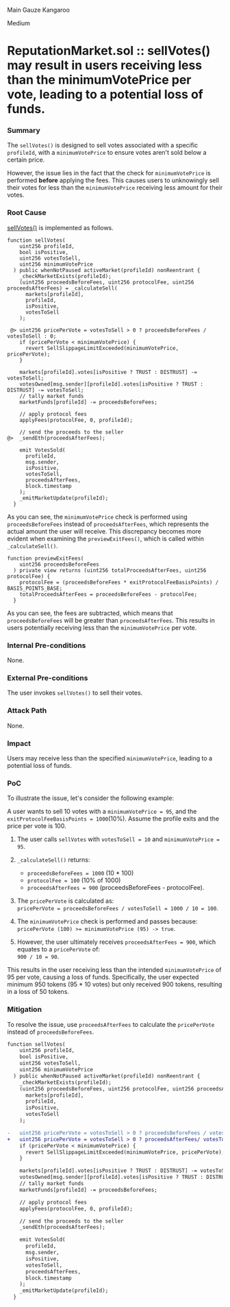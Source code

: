 Main Gauze Kangaroo

Medium

# ReputationMarket.sol :: sellVotes() may result in users receiving less than the minimumVotePrice per vote, leading to a potential loss of funds.

### Summary

The `sellVotes()` is designed to sell votes associated with a specific `profileId`, with a `minimumVotePrice` to ensure votes aren't sold below a certain price. 

However, the issue lies in the fact that the check for `minimumVotePrice` is performed **before** applying the fees. This causes users to unknowingly sell their votes for less than the `minimumVotePrice` receiving less amount for their votes.

### Root Cause

[sellVotes()](https://github.com/sherlock-audit/2024-12-ethos-update/blob/main/ethos/packages/contracts/contracts/ReputationMarket.sol#L539-L578) is implemented as follows.
```solidity
function sellVotes(
    uint256 profileId,
    bool isPositive,
    uint256 votesToSell,
    uint256 minimumVotePrice
  ) public whenNotPaused activeMarket(profileId) nonReentrant {
    _checkMarketExists(profileId);
    (uint256 proceedsBeforeFees, uint256 protocolFee, uint256 proceedsAfterFees) = _calculateSell(
      markets[profileId],
      profileId,
      isPositive,
      votesToSell
    );

 @> uint256 pricePerVote = votesToSell > 0 ? proceedsBeforeFees / votesToSell : 0;
    if (pricePerVote < minimumVotePrice) {
      revert SellSlippageLimitExceeded(minimumVotePrice, pricePerVote);
    }

    markets[profileId].votes[isPositive ? TRUST : DISTRUST] -= votesToSell;
    votesOwned[msg.sender][profileId].votes[isPositive ? TRUST : DISTRUST] -= votesToSell;
    // tally market funds
    marketFunds[profileId] -= proceedsBeforeFees;

    // apply protocol fees
    applyFees(protocolFee, 0, profileId);

    // send the proceeds to the seller
@>  _sendEth(proceedsAfterFees);

    emit VotesSold(
      profileId,
      msg.sender,
      isPositive,
      votesToSell,
      proceedsAfterFees,
      block.timestamp
    );
    _emitMarketUpdate(profileId);
  }
```
As you can see, the `minimumVotePrice` check is performed using `proceedsBeforeFees` instead of `proceedsAfterFees`, which represents the actual amount the user will receive. This discrepancy becomes more evident when examining the `previewExitFees()`, which is called within `_calculateSell()`.
```solidity
function previewExitFees(
    uint256 proceedsBeforeFees
  ) private view returns (uint256 totalProceedsAfterFees, uint256 protocolFee) {
    protocolFee = (proceedsBeforeFees * exitProtocolFeeBasisPoints) / BASIS_POINTS_BASE;
    totalProceedsAfterFees = proceedsBeforeFees - protocolFee;
  }
```
As you can see, the fees are subtracted, which means that `proceedsBeforeFees` will be greater than `proceedsAfterFees`. This results in users potentially receiving less than the `minimumVotePrice` per vote.

### Internal Pre-conditions

None.

### External Pre-conditions

The user invokes `sellVotes()` to sell their votes.

### Attack Path

None.

### Impact

Users may receive less than the specified `minimumVotePrice`, leading to a potential loss of funds.

### PoC

To illustrate the issue, let's consider the following example:  

A user wants to sell 10 votes with a `minimumVotePrice = 95`, and the `exitProtocolFeeBasisPoints = 1000`(10%). Assume the profile exits and the price per vote is 100.

1. The user calls `sellVotes` with `votesToSell = 10` and `minimumVotePrice = 95`.

2. `_calculateSell()` returns:
   - `proceedsBeforeFees = 1000`  (10 * 100)
   - `protocolFee = 100` (10% of 1000)  
   - `proceedsAfterFees = 900` (proceedsBeforeFees - protocolFee). 
  
3. The `pricePerVote` is calculated as:  
   `pricePerVote = proceedsBeforeFees / votesToSell = 1000 / 10 = 100`.  

4. The `minimumVotePrice` check is performed and passes because:  
   `pricePerVote (100) >= minimumVotePrice (95) -> true`.  

5. However, the user ultimately receives `proceedsAfterFees = 900`, which equates to a `pricePerVote` of:  
   `900 / 10 = 90`.  

This results in the user receiving less than the intended `minimumVotePrice` of 95 per vote, causing a loss of funds. Specifically, the user expected minimum 950 tokens (95 * 10 votes) but only received 900 tokens, resulting in a loss of 50 tokens.

### Mitigation

To resolve the issue, use `proceedsAfterFees` to calculate the `pricePerVote` instead of `proceedsBeforeFees`.
```diff
function sellVotes(
    uint256 profileId,
    bool isPositive,
    uint256 votesToSell,
    uint256 minimumVotePrice
  ) public whenNotPaused activeMarket(profileId) nonReentrant {
    _checkMarketExists(profileId);
    (uint256 proceedsBeforeFees, uint256 protocolFee, uint256 proceedsAfterFees) = _calculateSell(
      markets[profileId],
      profileId,
      isPositive,
      votesToSell
    );

-   uint256 pricePerVote = votesToSell > 0 ? proceedsBeforeFees / votesToSell : 0;
+   uint256 pricePerVote = votesToSell > 0 ? proceedsAfterFees/ votesToSell : 0;
    if (pricePerVote < minimumVotePrice) {
      revert SellSlippageLimitExceeded(minimumVotePrice, pricePerVote);
    }

    markets[profileId].votes[isPositive ? TRUST : DISTRUST] -= votesToSell;
    votesOwned[msg.sender][profileId].votes[isPositive ? TRUST : DISTRUST] -= votesToSell;
    // tally market funds
    marketFunds[profileId] -= proceedsBeforeFees;

    // apply protocol fees
    applyFees(protocolFee, 0, profileId);

    // send the proceeds to the seller
    _sendEth(proceedsAfterFees);

    emit VotesSold(
      profileId,
      msg.sender,
      isPositive,
      votesToSell,
      proceedsAfterFees,
      block.timestamp
    );
    _emitMarketUpdate(profileId);
  }
```